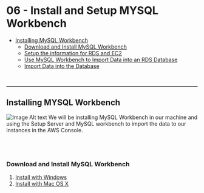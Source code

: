 # 06 - Install and Setup MYSQL Workbench


<!-- no toc -->
- [Installing MySQL Workbench](#installing-mysql-workbench)
  - [Download and Install MySQL Workbench](#download-and-install-mysql-workbench)
  - [Setup the information for RDS and EC2](#setup-the-information-for-rds-and-ec2)
  - [Use MySQL Workbench to Import Data into an RDS Database](#use-mysql-workbench-to-import-data-into-an-rds-database)
  - [Import Data into the Database](#import-data-into-the-database)





<br>

---

## Installing MYSQL Workbench 
![Image Alt text](07-Install-a-Dynamic-Website-on-an-EC2-Instance(LampStack)/images/image.png)
We will be installing MySQL Workbench in our machine and using the Setup Server and MySQL workbench to import the data to our instances in the AWS Console.

<br><br>

### Download and Install MySQL Workbench
1. [Install with Windows](https://www.youtube.com/watch?v=u96rVINbAUI)
2. [Install with Mac OS X](https://www.youtube.com/watch?v=sY_QPWiIeDQ&pp=ygUbaW5zdGFsbCBteXNxbCB3b3JrYmVuY2ggbWFj)
